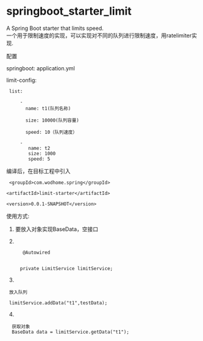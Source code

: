 # springboot_starter_limit
A Spring Boot starter that limits speed.  
一个用于限制速度的实现，可以实现对不同的队列进行限制速度，用ratelimiter实现.



配置  

springboot: application.yml  

limit-config:  

     list:  
     
         -
           name: t1(队列名称)  
           
           size: 10000(队列容量)  
           
           speed: 10（队列速度）   
           
         -
            name: t2
            size: 1000
            speed: 5
 编译后，在目标工程中引入   
 
  <dependency>  
     
     <groupId>com.wodhome.spring</groupId>  
     
    <artifactId>limit-starter</artifactId>  
     
    <version>0.0.1-SNAPSHOT</version>  
     
  </dependency>  
 使用方式:    
 
 1.  
    要放入对象实现BaseData，空接口    
  
 2.
 
          @Autowired    


         private LimitService limitService;    




3.

     
     放入队列     
     
     limitService.addData("t1",testData);   

4.


      获取对象   
      BaseData data = limitService.getData("t1");
    
    
 
 
  
